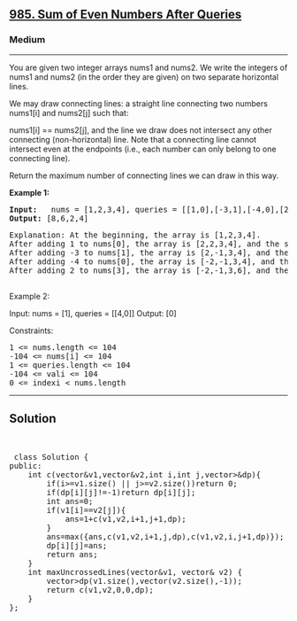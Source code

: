 
<h2><a href="https://leetcode.com/problems/sum-of-even-numbers-after-queries/">985. Sum of Even Numbers After Queries</a></h2>
<h3>Medium</h3>
<hr>
<div><p>
You are given two integer arrays nums1 and nums2. We write the integers of nums1 and nums2 (in the order they are given) on two separate horizontal lines.

We may draw connecting lines: a straight line connecting two numbers nums1[i] and nums2[j] such that:

nums1[i] == nums2[j], and
the line we draw does not intersect any other connecting (non-horizontal) line.
Note that a connecting line cannot intersect even at the endpoints (i.e., each number can only belong to one connecting line).

Return the maximum number of connecting lines we can draw in this way.
</p>


<p><strong>Example 1:</strong></p>
<pre><strong>Input:</strong>   nums = [1,2,3,4], queries = [[1,0],[-3,1],[-4,0],[2,3]]
<strong>Output:</strong> [8,6,2,4]
</pre>
<pre>
Explanation: At the beginning, the array is [1,2,3,4].
After adding 1 to nums[0], the array is [2,2,3,4], and the sum of even values is 2 + 2 + 4 = 8.
After adding -3 to nums[1], the array is [2,-1,3,4], and the sum of even values is 2 + 4 = 6.
After adding -4 to nums[0], the array is [-2,-1,3,4], and the sum of even values is -2 + 4 = 2.
After adding 2 to nums[3], the array is [-2,-1,3,6], and the sum of even values is -2 + 6 = 4.
  </pre>
  
Example 2:

Input: nums = [1], queries = [[4,0]]
Output: [0]
 

Constraints:
<pre>
1 <= nums.length <= 104
-104 <= nums[i] <= 104
1 <= queries.length <= 104
-104 <= vali <= 104
0 <= indexi < nums.length
</pre>
<hr>
 <h2><strong><b>Solution</b></strong></h2>
 <br>
 <pre>
 class Solution {
public:
    int c(vector<int>&v1,vector<int>&v2,int i,int j,vector<vector<int>>&dp){
        if(i>=v1.size() || j>=v2.size())return 0;
        if(dp[i][j]!=-1)return dp[i][j];
        int ans=0;
        if(v1[i]==v2[j]){
            ans=1+c(v1,v2,i+1,j+1,dp);
        }
        ans=max({ans,c(v1,v2,i+1,j,dp),c(v1,v2,i,j+1,dp)});
        dp[i][j]=ans;
        return ans;
    }
    int maxUncrossedLines(vector<int>&v1, vector<int>& v2) {
        vector<vector<int>>dp(v1.size(),vector<int>(v2.size(),-1));
        return c(v1,v2,0,0,dp);
    }
};
 </pre>

